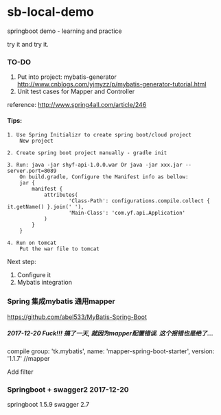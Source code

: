 # sb-local-demo

springboot demo - learning and practice

try it and try it.

### TO-DO 
 1. Put into project: mybatis-generator http://www.cnblogs.com/yjmyzz/p/mybatis-generator-tutorial.html
 2. Unit test cases for Mapper and Controller




reference: http://www.spring4all.com/article/246

#### Tips:
	1. Use Spring Initializr to create spring boot/cloud project
	    New project
	
	2. Create spring boot project manually - gradle init
	
	3. Run: java -jar shyf-api-1.0.0.war Or java -jar xxx.jar --server.port=8089
	    On build.gradle, Configure the Manifest info as bellow: 
        jar {
            manifest {
                attributes(
                        'Class-Path': configurations.compile.collect { it.getName() }.join(' '),
                        'Main-Class': 'com.yf.api.Application'
                )
            }
        }
	
	4. Run on tomcat
        Put the war file to tomcat
        
Next step: 
1. Configure it
2. Mybatis integration


### Spring 集成mybatis 通用mapper
https://github.com/abel533/MyBatis-Spring-Boot

##### 2017-12-20 Fuck!!! 搞了一天, 就因为mapper配置错误. 这个报错也是绝了... 
compile group: 'tk.mybatis', name: 'mapper-spring-boot-starter', version: '1.1.7' //mapper

Add filter


### Springboot + swagger2 2017-12-20
springboot 1.5.9 
swagger 2.7

